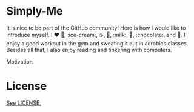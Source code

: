 Simply-Me
=========

It is nice to be part of the GitHub community!
Here is how I would like to introduce myself. 
I :heart: :egg:, :ice-cream:, :coffee:, :tea:, :milk:, :cake:, :chocolate:, and :cheese:.
I enjoy a good workout in the gym and sweating it out in aerobics classes.
Besides all that, I also enjoy reading and tinkering with computers.

Motivation


License
=======
<a href="https://github.com/CookiesNCream/Simply-Me/blob/master/LICENSE.md">See LICENSE.</a>
